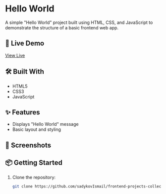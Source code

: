 # Hello World

A simple "Hello World" project built using HTML, CSS, and JavaScript to demonstrate the structure of a basic frontend web app.

## 🔗 Live Demo
[View Live](https://sadykovismail.github.io/frontend-projects-collection/01-my-first-react-app/
)

## 🛠️ Built With
- HTML5
- CSS3
- JavaScript

## ✨ Features
- Displays "Hello World" message
- Basic layout and styling

## 📸 Screenshots


## 📦 Getting Started

1. Clone the repository:
   ```bash
   git clone https://github.com/sadykovIsmail/frontend-projects-collection/tree/main/01-my-first-react-app

